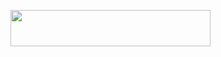 <p align="left"><a href="https://heroku.com/deploy?template=https://github.com/coderparv/xyzbooksbot"> <img src="https://img.shields.io/badge/Deploy%20To%20Heroku-BLACKYELLOW?style=for-the-badge&logo=heroku" width="320" height="58.45"/></a></p>
